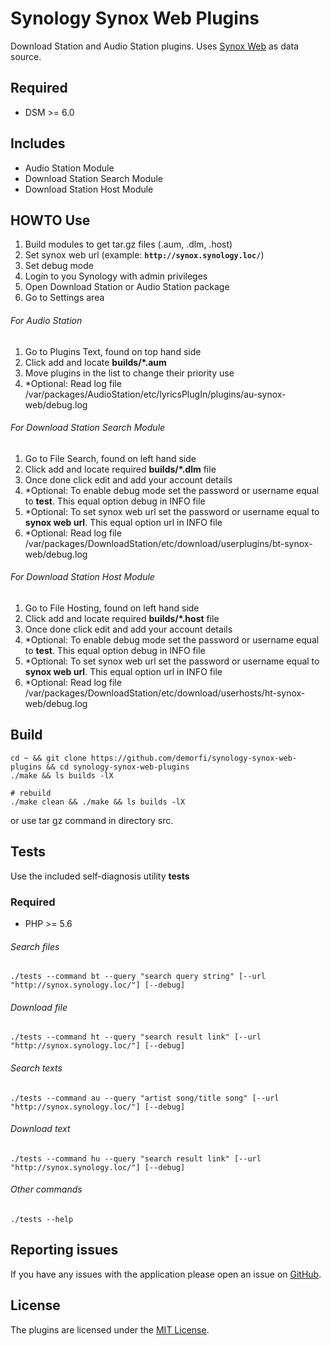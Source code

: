 # Synology Synox Web Plugins

Download Station and Audio Station plugins.
Uses [Synox Web](https://github.com/demorfi/synox-web) as data source.

## Required
* DSM >= 6.0

## Includes
* Audio Station Module
* Download Station Search Module
* Download Station Host Module

## HOWTO Use
1. Build modules to get tar.gz files (.aum, .dlm, .host)
2. Set synox web url (example: **``http://synox.synology.loc/``**)
3. Set debug mode
4. Login to you Synology with admin privileges
5. Open Download Station or Audio Station package
6. Go to Settings area

###### For Audio Station
1. Go to Plugins Text, found on top hand side
2. Click add and locate **builds/*.aum**
3. Move plugins in the list to change their priority use
4. *Optional: Read log file /var/packages/AudioStation/etc/lyricsPlugIn/plugins/au-synox-web/debug.log

###### For Download Station Search Module
1. Go to File Search, found on left hand side
2. Click add and locate required **builds/*.dlm** file
3. Once done click edit and add your account details
4. *Optional: To enable debug mode set the password or username equal to **test**. This equal option debug in INFO file
5. *Optional: To set synox web url set the password or username equal to **synox web url**. This equal option url in INFO file
6. *Optional: Read log file /var/packages/DownloadStation/etc/download/userplugins/bt-synox-web/debug.log

###### For Download Station Host Module
1. Go to File Hosting, found on left hand side
2. Click add and locate required **builds/*.host** file
3. Once done click edit and add your account details
4. *Optional: To enable debug mode set the password or username equal to **test**. This equal option debug in INFO file
5. *Optional: To set synox web url set the password or username equal to **synox web url**. This equal option url in INFO file
6. *Optional: Read log file /var/packages/DownloadStation/etc/download/userhosts/ht-synox-web/debug.log

## Build
```shell
cd ~ && git clone https://github.com/demorfi/synology-synox-web-plugins && cd synology-synox-web-plugins
./make && ls builds -lX

# rebuild
./make clean && ./make && ls builds -lX
```
or use tar gz command in directory src.

## Tests
Use the included self-diagnosis utility **tests**

### Required
* PHP >= 5.6

###### Search files
```shell
./tests --command bt --query "search query string" [--url "http://synox.synology.loc/"] [--debug]
```

###### Download file
```shell
./tests --command ht --query "search result link" [--url "http://synox.synology.loc/"] [--debug]
```

###### Search texts
```shell
./tests --command au --query "artist song/title song" [--url "http://synox.synology.loc/"] [--debug]
```

###### Download text
```shell
./tests --command hu --query "search result link" [--url "http://synox.synology.loc/"] [--debug]
```

###### Other commands
```shell
./tests --help
```

## Reporting issues
If you have any issues with the application please open an issue on [GitHub](https://github.com/demorfi/synology-synox-web-plugins/issues).

## License
The plugins are licensed under the [MIT License](http://www.opensource.org/licenses/mit-license.php).